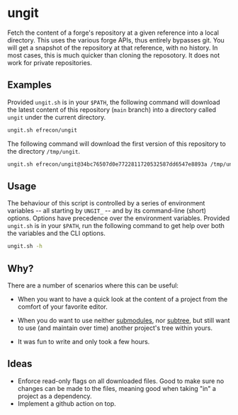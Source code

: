 # ungit

Fetch the content of a forge's repository at a given reference into a local
directory. This uses the various forge APIs, thus entirely bypasses git. You
will get a snapshot of the repository at that reference, with no history. In
most cases, this is much quicker than cloning the reposotory. It does not work
for private repositories.

## Examples

Provided `ungit.sh` is in your `$PATH`, the following command will download the
latest content of this repository (`main` branch) into a directory called
`ungit` under the current directory.

```bash
ungit.sh efrecon/ungit
```

The following command will download the first version of this repository to the
directory `/tmp/ungit`.

```bash
ungit.sh efrecon/ungit@34bc76507d0e7722811720532587dd6547e8893a /tmp/ungit
```

## Usage

The behaviour of this script is controlled by a series of environment variables
-- all starting by `UNGIT_` -- and by its command-line (short) options. Options
have precedence over the environment variables. Provided `ungit.sh` is in your
`$PATH`, run the following command to get help over both the variables and the
CLI options.

```bash
ungit.sh -h
```

## Why?

There are a number of scenarios where this can be useful:

+ When you want to have a quick look at the content of a project from the
  comfort of your favorite editor.
+ When you do want to use neither [submodules], nor [subtree], but still want to
  use (and maintain over time) another project's tree within yours.
+ It was fun to write and only took a few hours.

  [submodules]: https://git-scm.com/book/en/v2/Git-Tools-Submodules
  [subtree]: https://git.kernel.org/pub/scm/git/git.git/plain/contrib/subtree/git-subtree.txt

## Ideas

+ Enforce read-only flags on all downloaded files. Good to make sure no changes
  can be made to the files, meaning good when taking "in" a project as a
  dependency.
+ Implement a github action on top.
